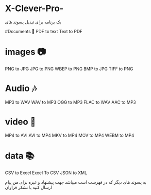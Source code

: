 # X-Clever-Pro-

یک برنامه برای تبدیل پسوند های 


#Documents 📃
PDF to text
Text to PDF
# images 📷
PNG to JPG 
JPG to PNG 
WBEP to PNG
BMP to JPG
TIFF to PNG 
# Audio 🎶
MP3 to WAV
WAV to MP3
OGG to MP3
FLAC to WAV
AAC to MP3
# video 🎥
MP4 to AVI
AVI to MP4
MKV to MP4
MOV to MP4
WEBM to MP4
# data 📚
CSV to Excel
Excel To CSV
JSON to XML  


به پسوند های دیگر که در فهرست است میباشد جهت پیشنهاد و غیره برای من پیام ارسال کنید با تشکر فراوان                         

